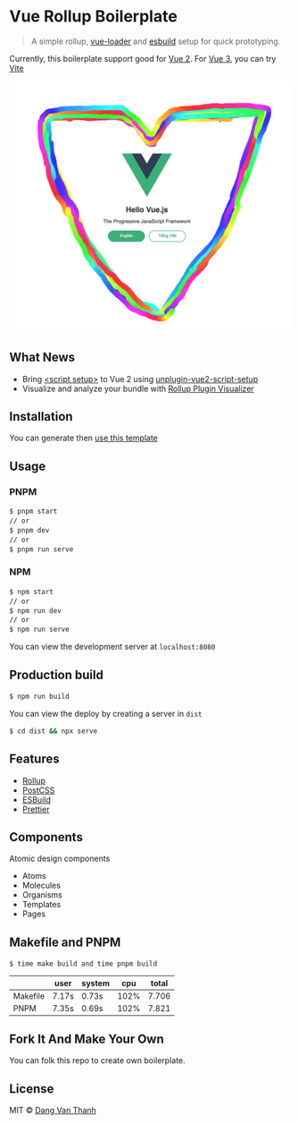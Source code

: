 # Vue Rollup Boilerplate

> A simple rollup, [vue-loader](http://vuejs.github.io/vue-loader) and [esbuild](https://github.com/evanw/esbuild) setup for quick prototyping.

Currently, this boilerplate support good for [Vue 2](https://vuejs.org/v2/guide/). For [Vue 3](https://v3.vuejs.org/), you can try [Vite](https://vitejs.dev/)

![](screenshot.png)

## What News

-   Bring [&lt;script setup&gt;](https://v3.vuejs.org/api/sfc-script-setup.html#sfc-script-setup) to Vue 2 using [unplugin-vue2-script-setup](https://github.com/antfu/unplugin-vue2-script-setup)
-   Visualize and analyze your bundle with [Rollup Plugin Visualizer](https://github.com/btd/rollup-plugin-visualizer)

## Installation

You can generate then [use this template](https://github.com/dangvanthanh/vue-rollup-boilerplate/generate)

## Usage

### PNPM

```bash
$ pnpm start
// or
$ pnpm dev
// or
$ pnpm run serve
```

### NPM

```bash
$ npm start
// or
$ npm run dev
// or
$ npm run serve
```

You can view the development server at `localhost:8080`

## Production build

```bash
$ npm run build
```

You can view the deploy by creating a server in `dist`

```bash
$ cd dist && npx serve
```

## Features

-   [Rollup](https://rollupjs.org/guide/en/)
-   [PostCSS](https://postcss.org/)
-   [ESBuild](https://github.com/evanw/esbuild)
-   [Prettier](https://prettier.io/)

## Components

Atomic design components

-   Atoms
-   Molecules
-   Organisms
-   Templates
-   Pages

## Makefile and PNPM

```shell
$ time make build and time pnpm build
```

|          | user  | system | cpu  | total |
| -------- | ----- | ------ | ---- | ----- |
| Makefile | 7.17s | 0.73s  | 102% | 7.706 |
| PNPM     | 7.35s | 0.69s  | 102% | 7.821 |

## Fork It And Make Your Own

You can folk this repo to create own boilerplate.

## License

MIT © [Dang Van Thanh](https://dangthanh.org)

